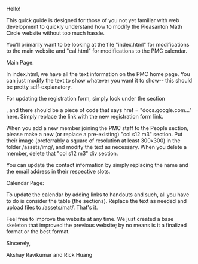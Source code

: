 Hello! 

This quick guide is designed for those of you not yet familiar with web development to quickly understand how to modify the Pleasanton Math Circle website without too much hassle. 

You'll primarily want to be looking at the file "index.html" for modifications to the main website and "cal.html" for modifications to the PMC calendar. 

Main Page:

In index.html, we have all the text information on the PMC home page. You can just modify the text to show whatever you want it to show-- this should be pretty self-explanatory.

For updating the registration form, simply look under the section <div class="container center-align">, and there should be a piece of code that says href = "docs.google.com..." here. Simply replace the link with the new registration form link.

When you add a new member joining the PMC staff to the People section, please make a new (or replace a pre-existing) "col s12 m3" section. Put their image (preferrably a square of resolution at least 300x300) in the folder /assets/img/, and modify the text as necessary. When you delete a member, delete that "col s12 m3" div section.

You can update the contact information by simply replacing the name and the email address in their respective slots.

Calendar Page:

To update the calendar by adding links to handouts and such, all you have to do is consider the table (the <tr> sections). Replace the text as needed and upload files to /assets/mat/. That's it.

Feel free to improve the website at any time. We just created a base skeleton that improved the previous website; by no means is it a finalized format or the best format. 

Sincerely,

Akshay Ravikumar and Rick Huang
